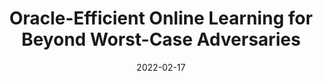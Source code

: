 ---
title: "Oracle-Efficient Online Learning for Beyond Worst-Case Adversaries"
collection: publications
permalink: /publication/oracle
# excerpt: 'This paper is about the number 2. The number 3 is left for future work.'
date: 2022-02-17
venue: 'Preprint'
authors: 'Nika Haghtalab*, Yanjun Han*, Abhishek Shetty*, <strong>Kunhe Yang</strong>*'
paperurl: 'https://arxiv.org/abs/2202.08549'
# citation: 'Your Name, You. (2010). &quot;Paper Title Number 2.&quot; <i>Journal 1</i>. 1(2).'
---